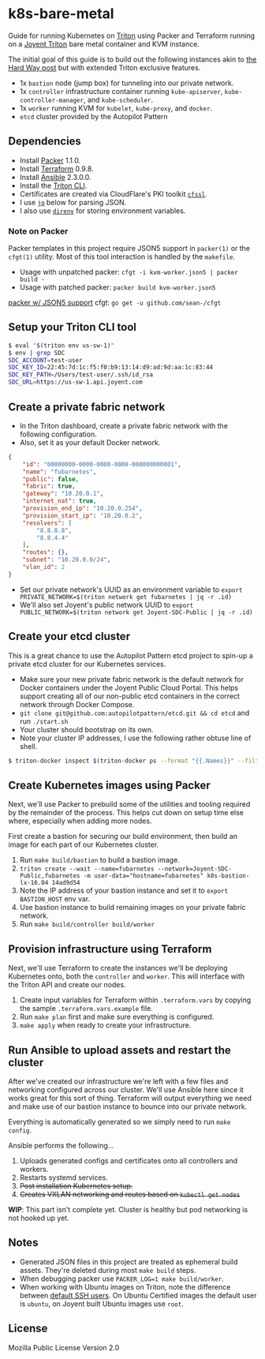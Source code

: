 # k8s-bare-metal

Guide for running Kubernetes on [Triton][triton] using Packer and Terraform
running on a [Joyent Triton][triton] bare metal container and KVM instance.

The initial goal of this guide is to build out the following instances akin to
[the Hard Way post](https://www.joyent.com/blog/kubernetes-the-hard-way) but with extended Triton exclusive features.

- 1x `bastion` node (jump box) for tunneling into our private network.
- 1x `controller` infrastructure container running `kube-apiserver`,
  `kube-controller-manager`, and `kube-scheduler`.
- 1x `worker` running KVM for `kubelet`, `kube-proxy`, and `docker`.
- `etcd` cluster provided by the Autopilot Pattern

## Dependencies

- Install [Packer][packer] 1.1.0.
- Install [Terraform][terraform] 0.9.8.
- Install [Ansible][ansible] 2.3.0.0.
- Install the [Triton CLI][triton-cli].
- Certificates are created via CloudFlare's PKI toolkit [`cfssl`][cfssl].
- I use [`jq`][jq] below for parsing JSON.
- I also use [`direnv`][direnv] for storing environment variables.

[packer]: https://www.packer.io/
[terraform]: https://www.terraform.io/
[ansible]: https://www.ansible.com/
[triton-cli]: https://docs.joyent.com/public-cloud/api-access/cloudapi
[cfssl]: https://cfssl.org/
[jq]: https://stedolan.github.io/jq/
[direnv]: https://direnv.net/
[triton]: https://www.joyent.com/triton/compute

### Note on Packer

Packer templates in this project require JSON5 support in `packer(1)` or the
`cfgt(1)` utility. Most of this tool interaction is handled by the `makefile`.

- Usage with unpatched packer: `cfgt -i kvm-worker.json5 | packer build -`
- Usage with patched packer: `packer build kvm-worker.json5`

[packer w/ JSON5 support](https://github.com/sean-/packer/tree/f-json5)
cfgt: `go get -u github.com/sean-/cfgt`

## Setup your Triton CLI tool

```sh
$ eval "$(triton env us-sw-1)"
$ env | grep SDC
SDC_ACCOUNT=test-user
SDC_KEY_ID=22:45:7d:1c:f5:f0:b9:13:14:d9:ad:9d:aa:1c:83:44
SDC_KEY_PATH=/Users/test-user/.ssh/id_rsa
SDC_URL=https://us-sw-1.api.joyent.com
```

## Create a private fabric network

* In the Triton dashboard, create a private fabric network with the following
  configuration.
* Also, set it as your default Docker network.

```json
{
    "id": "00000000-0000-0000-0000-000000000001",
    "name": "fubarnetes",
    "public": false,
    "fabric": true,
    "gateway": "10.20.0.1",
    "internet_nat": true,
    "provision_end_ip": "10.20.0.254",
    "provision_start_ip": "10.20.0.2",
    "resolvers": [
        "8.8.8.8",
        "8.8.4.4"
    ],
    "routes": {},
    "subnet": "10.20.0.0/24",
    "vlan_id": 2
}
```

* Set our private network's UUID as an environment variable to `export PRIVATE_NETWORK=$(triton network get fubarnetes | jq -r .id)`
* We'll also set Joyent's public network UUID to `export PUBLIC_NETWORK=$(triton network get Joyent-SDC-Public | jq -r .id)`

## Create your etcd cluster

This is a great chance to use the Autopilot Pattern etcd project to spin-up a
private etcd cluster for our Kubernetes services.

* Make sure your new private fabric network is the default network for Docker
  containers under the Joyent Public Cloud Portal. This helps support creating
  all of our non-public etcd containers in the correct network through Docker
  Compose.
* `git clone git@github.com:autopilotpattern/etcd.git && cd etcd` and run
  `./start.sh`
* Your cluster should bootstrap on its own.
* Note your cluster IP addresses, I use the following rather obtuse line of
  shell.

```sh
$ triton-docker inspect $(triton-docker ps --format "{{.Names}}" --filter 'name=e_etcd') | jq -r '.[].NetworkSettings.IPAddress'
```

## Create Kubernetes images using Packer

Next, we'll use Packer to prebuild some of the utilities and tooling required by
the remainder of the process. This helps cut down on setup time else where,
especially when adding more nodes.

First create a bastion for securing our build environment, then build an image
for each part of our Kubernetes cluster.

1. Run `make build/bastion` to build a bastion image.
1. `triton create --wait --name=fubarnetes --network=Joyent-SDC-Public,fubarnetes -m user-data="hostname=fubarnetes" k8s-bastion-lx-16.04 14ad9d54`
1. Note the IP address of your bastion instance and set it to `export BASTION_HOST` env var.
1. Use bastion instance to build remaining images on your private fabric network.
1. Run `make build/controller build/worker`

## Provision infrastructure using Terraform

Next, we'll use Terraform to create the instances we'll be deploying Kubernetes
onto, both the `controller` and `worker`. This will interface with the Triton
API and create our nodes.

1. Create input variables for Terraform within `.terraform.vars` by copying the
   sample `.terraform.vars.example` file.
1. Run `make plan` first and make sure everything is configured.
1. `make apply` when ready to create your infrastructure.

## Run Ansible to upload assets and restart the cluster

After we've created our infrastructure we're left with a few files and
networking configured across our cluster. We'll use Ansible here since it works
great for this sort of thing. Terraform will output everything we need and make
use of our bastion instance to bounce into our private network.

Everything is automatically generated so we simply need to run `make config`.

Ansible performs the following...

1. Uploads generated configs and certificates onto all controllers and workers.
1. Restarts systemd services.
1. ~~Post installation Kubernetes setup.~~
1. ~~Creates VXLAN networking and routes based on `kubectl get nodes`~~

**WIP**: This part isn't complete yet. Cluster is healthy but pod networking is
not hooked up yet.

## Notes

- Generated JSON files in this project are treated as ephemeral build
  assets. They're deleted during most `make build` steps.
- When debugging packer use `PACKER_LOG=1 make build/worker`.
- When working with Ubuntu images on Triton, note the difference between
  [default SSH users][default]. On Ubuntu Certified images the default user is
  `ubuntu`, on Joyent built Ubuntu images use `root`.

[default]: https://github.com/joyent/node-triton/issues/3#issuecomment-136519245

## License

Mozilla Public License Version 2.0

